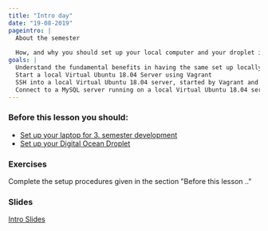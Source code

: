 ```yaml
---
title: "Intro day"
date: "19-08-2019"
pageintro: |
  About the semester
  
  How, and why you should set up your local computer and your droplet in a similar way
goals: |
  Understand the fundamental benefits in having the same set up locally for all developers, as on the production server
  Start a local Virtual Ubuntu 18.04 Server using Vagrant
  SSH into a local Virtual Ubuntu 18.04 server, started by Vagrant and Virtual Box
  Connect to a MySQL server running on a local Virtual Ubuntu 18.04 server, started by Vagrant and Virtual Box
---
```



### Before this lesson you should:

<!--BEGIN exercises_guides ##-->
- [Set up your laptop for 3. semester development](https://docs.google.com/document/d/1rZcZK6Tlhh7NFCG0aZcebr0QID_iBKjawoZ9Crccq6A/edit?usp=sharing)
- [Set up your Digital Ocean Droplet](https://docs.google.com/document/d/1POXowHvFNSTL6C-QOlivkSnL_iF1ogsLGFRTckbBdt8/edit?usp=sharing)
<!--END exercises_guides ##-->
          
 ### Exercises
Complete the setup procedures given in the section "Before this lesson .."
          
 ### Slides
<!--BEGIN slides ##-->
[Intro Slides](https://docs.google.com/presentation/d/14v_H3mTtu1iKenP62-FEhNcAQHwTM0UjSTv_kuX_gjI/edit?usp=sharing)
<!--END slides ##-->


